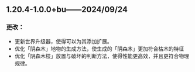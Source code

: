 ## 1.20.4-1.0.0+bu——2024/09/24

### 更改：

- 更新世界升级器，使得可以为其添加扩展。
- 优化「阴森木」地物的生成方法，使生成的「阴森木」更加符合枯木的特征
- 优化「阴森木枝」放置与破坏的判断方法，使得性能更高效，并且更符合物理规律。